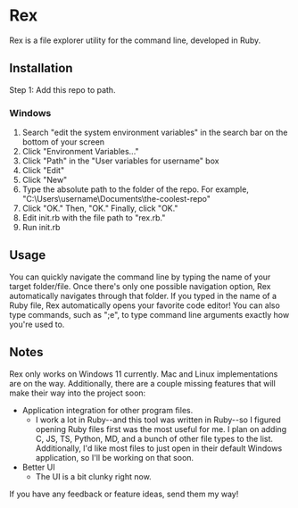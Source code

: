 # Rex
Rex is a file explorer utility for the command line, developed in Ruby. 

## Installation
Step 1: Add this repo to path. 
### Windows
1. Search "edit the system environment variables" in the search bar on the bottom of your screen
2. Click "Environment Variables..."
3. Click "Path" in the "User variables for username" box
4. Click "Edit"
5. Click "New"
6. Type the absolute path to the folder of the repo. For example, "C:\Users\username\Documents\the-coolest-repo"
7. Click "OK." Then, "OK." Finally, click "OK."
8. Edit init.rb with the file path to "rex.rb." 
9. Run init.rb 

## Usage 
You can quickly navigate the command line by typing the name of your target folder/file. Once there's only one possible navigation option, Rex automatically navigates through that folder. If you typed in the name of a Ruby file, Rex automatically opens your favorite code editor! You can also type commands, such as ";e", to type command line arguments exactly how you're used to.

## Notes
Rex only works on Windows 11 currently. Mac and Linux implementations are on the way.
Additionally, there are a couple missing features that will make their way into the project soon:
- Application integration for other program files.
    - I work a lot in Ruby--and this tool was written in Ruby--so I figured opening Ruby files first was the most useful for me. I plan on adding C, JS, TS, Python, MD, and a bunch of other file types to the list. Additionally, I'd like most files to just open in their default Windows application, so I'll be working on that soon.
-  Better UI
    - The UI is a bit clunky right now.

If you have any feedback or feature ideas, send them my way!     